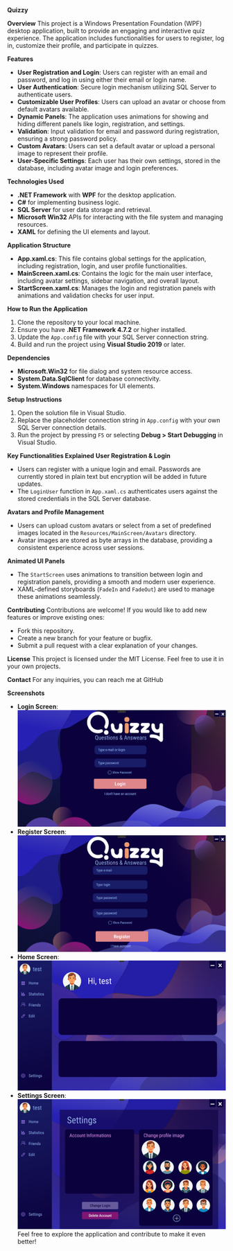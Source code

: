 **Quizzy**

**Overview**
This project is a Windows Presentation Foundation (WPF) desktop application, built to provide an engaging and interactive quiz experience. The application includes functionalities for users to register, log in, customize their profile, and participate in quizzes.

**Features**
- **User Registration and Login**: Users can register with an email and password, and log in using either their email or login name.
- **User Authentication**: Secure login mechanism utilizing SQL Server to authenticate users.
- **Customizable User Profiles**: Users can upload an avatar or choose from default avatars available.
- **Dynamic Panels**: The application uses animations for showing and hiding different panels like login, registration, and settings.
- **Validation**: Input validation for email and password during registration, ensuring a strong password policy.
- **Custom Avatars**: Users can set a default avatar or upload a personal image to represent their profile.
- **User-Specific Settings**: Each user has their own settings, stored in the database, including avatar image and login preferences.

**Technologies Used**
- **.NET Framework** with **WPF** for the desktop application.
- **C#** for implementing business logic.
- **SQL Server** for user data storage and retrieval.
- **Microsoft Win32** APIs for interacting with the file system and managing resources.
- **XAML** for defining the UI elements and layout.

**Application Structure**
- **App.xaml.cs**: This file contains global settings for the application, including registration, login, and user profile functionalities.
- **MainScreen.xaml.cs**: Contains the logic for the main user interface, including avatar settings, sidebar navigation, and overall layout.
- **StartScreen.xaml.cs**: Manages the login and registration panels with animations and validation checks for user input.

**How to Run the Application**
1. Clone the repository to your local machine.
2. Ensure you have **.NET Framework 4.7.2** or higher installed.
3. Update the `App.config` file with your SQL Server connection string.
4. Build and run the project using **Visual Studio 2019** or later.

**Dependencies**
- **Microsoft.Win32** for file dialog and system resource access.
- **System.Data.SqlClient** for database connectivity.
- **System.Windows** namespaces for UI elements.

**Setup Instructions**
1. Open the solution file in Visual Studio.
2. Replace the placeholder connection string in `App.config` with your own SQL Server connection details.
3. Run the project by pressing `F5` or selecting **Debug > Start Debugging** in Visual Studio.

**Key Functionalities Explained**
**User Registration & Login**
- Users can register with a unique login and email. Passwords are currently stored in plain text but encryption will be added in future updates.
- The `LoginUser` function in `App.xaml.cs` authenticates users against the stored credentials in the SQL Server database.

**Avatars and Profile Management**
- Users can upload custom avatars or select from a set of predefined images located in the `Resources/MainScreen/Avatars` directory.
- Avatar images are stored as byte arrays in the database, providing a consistent experience across user sessions.

**Animated UI Panels**
- The `StartScreen` uses animations to transition between login and registration panels, providing a smooth and modern user experience.
- XAML-defined storyboards (`FadeIn` and `FadeOut`) are used to manage these animations seamlessly.

**Contributing**
Contributions are welcome! If you would like to add new features or improve existing ones:
- Fork this repository.
- Create a new branch for your feature or bugfix.
- Submit a pull request with a clear explanation of your changes.

**License**
This project is licensed under the MIT License. Feel free to use it in your own projects.

**Contact**
For any inquiries, you can reach me at GitHub

**Screenshots**
- **Login Screen**: ![Login Screen](Screenshots/LoginQuizzy.png)
- **Register Screen**: ![Main Screen](Screenshots/RegisterQuizzy.png)
- **Home Screen**: ![Main Screen](Screenshots/HomeScreen.png)
- **Settings Screen**: ![Main Screen](Screenshots/SettingsScreen.png)
Feel free to explore the application and contribute to make it even better!

